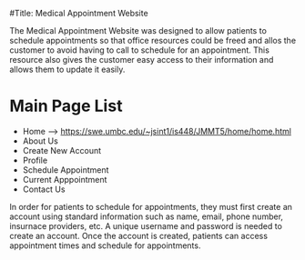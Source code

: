 #Title: Medical Appointment Website

The Medical Appointment Website was designed to allow patients to schedule appointments so that office resources could be freed and allos the customer to avoid having to call to schedule for an appointment. This resource also gives the customer easy access to their information and allows them to update it easily.

# Main Page List
* Home --> https://swe.umbc.edu/~jsint1/is448/JMMT5/home/home.html
* About Us
* Create New Account
* Profile
* Schedule Appointment 
* Current Apppointment
* Contact Us


In order for patients to schedule for appointments, they must first create an account using standard information such as name, email, phone number, insurnace providers, etc. A unique username and password is needed to create an account. Once the account is created, patients can access appointment times and schedule for appointments. 
